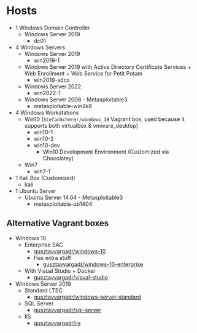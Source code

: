 # Hosts
- 1 Windows Domain Controller
  - Windows Server 2019
    - dc01
- 4 Windows Servers
  - Windows Server 2019
    - win2019-1
  - Windows Server 2019 with Active Directory Certificate Services + Web Enrollment + Web Service for Petit Potam
    - win2019-adcs
  - Windows Server 2022
    - win2022-1
  - Windows Server 2008 - Metasploitable3
    - metasploitable-win2k8
- 4 Windows Workstations
  - Win10 (`StefanScherer/windows_10` Vagrant box, used because it supports both virtualbox & vmware_desktop)
    - win10-1
    - win10-2
    - win10-dev
      - Win10 Development Environment (Customized via Chocolatey)
  - Win7
    - win7-1
- 1 Kali Box (Customized)
  - kali
- 1 Ubuntu Server
  - Ubuntu Server 14.04 - Metasploitable3
    - metasploitable-ub1404

## Alternative Vagrant boxes
* Windows 10
  * Enterprise SAC
    * [gusztavvargadr/windows-10](https://app.vagrantup.com/gusztavvargadr/boxes/windows-10) 
    * Has extra stuff
      * [gusztavvargadr/windows-10-enterprise](https://app.vagrantup.com/gusztavvargadr/boxes/windows-10-enterprise)
  * With Visual Studio + Docker
    * [gusztavvargadr/visual-studio](https://app.vagrantup.com/gusztavvargadr/boxes/visual-studio)
* Windows Server 2019
  * Standard LTSC
    * [gusztavvargadr/windows-server-standard](https://app.vagrantup.com/gusztavvargadr/boxes/windows-server)
  * SQL Server
    * [gusztavvargadr/sql-server](https://app.vagrantup.com/gusztavvargadr/boxes/sql-server)
  * IIS
    * [gusztavvargadr/iis](https://app.vagrantup.com/gusztavvargadr/boxes/iis)